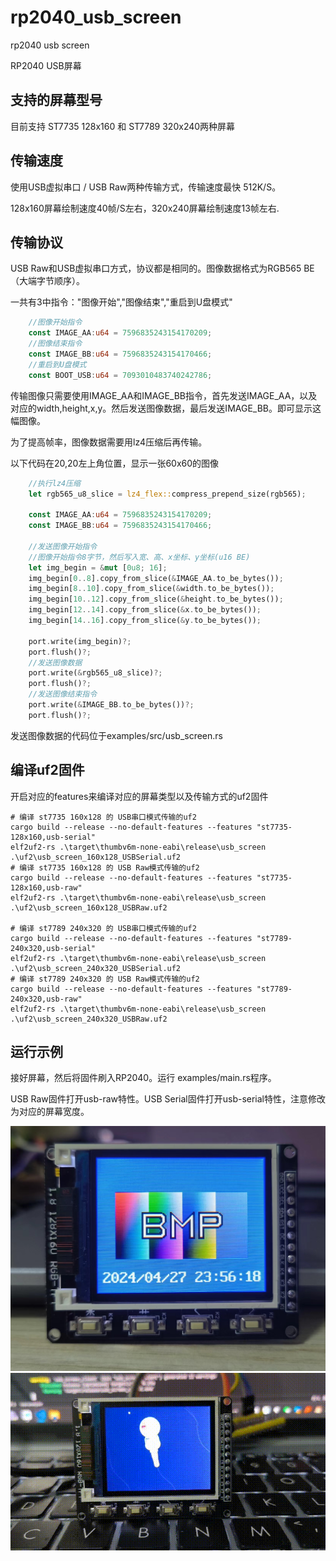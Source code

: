 # rp2040_usb_screen
 rp2040 usb screen

RP2040 USB屏幕

## 支持的屏幕型号

目前支持 ST7735 128x160 和 ST7789 320x240两种屏幕

## 传输速度

使用USB虚拟串口 / USB Raw两种传输方式，传输速度最快 512K/S。

128x160屏幕绘制速度40帧/S左右，320x240屏幕绘制速度13帧左右.

## 传输协议

USB Raw和USB虚拟串口方式，协议都是相同的。图像数据格式为RGB565 BE（大端字节顺序）。

一共有3中指令："图像开始","图像结束","重启到U盘模式"

```rust
    //图像开始指令
    const IMAGE_AA:u64 = 7596835243154170209;
    //图像结束指令
    const IMAGE_BB:u64 = 7596835243154170466;
    //重启到U盘模式
    const BOOT_USB:u64 = 7093010483740242786;
```

传输图像只需要使用IMAGE_AA和IMAGE_BB指令，首先发送IMAGE_AA，以及对应的width,height,x,y。然后发送图像数据，最后发送IMAGE_BB。即可显示这幅图像。

为了提高帧率，图像数据需要用lz4压缩后再传输。

以下代码在20,20左上角位置，显示一张60x60的图像
```rust
    //执行lz4压缩
    let rgb565_u8_slice = lz4_flex::compress_prepend_size(rgb565);
    
    const IMAGE_AA:u64 = 7596835243154170209;
    const IMAGE_BB:u64 = 7596835243154170466;

    //发送图像开始指令
    //图像开始指令8字节，然后写入宽、高、x坐标、y坐标(u16 BE)
    let img_begin = &mut [0u8; 16];
    img_begin[0..8].copy_from_slice(&IMAGE_AA.to_be_bytes());
    img_begin[8..10].copy_from_slice(&width.to_be_bytes());
    img_begin[10..12].copy_from_slice(&height.to_be_bytes());
    img_begin[12..14].copy_from_slice(&x.to_be_bytes());
    img_begin[14..16].copy_from_slice(&y.to_be_bytes());
    
    port.write(img_begin)?;
    port.flush()?;
    //发送图像数据
    port.write(&rgb565_u8_slice)?;
    port.flush()?;
    //发送图像结束指令
    port.write(&IMAGE_BB.to_be_bytes())?;
    port.flush()?;
```

发送图像数据的代码位于examples/src/usb_screen.rs

## 编译uf2固件

开启对应的features来编译对应的屏幕类型以及传输方式的uf2固件

```shell
# 编译 st7735 160x128 的 USB串口模式传输的uf2
cargo build --release --no-default-features --features "st7735-128x160,usb-serial"
elf2uf2-rs .\target\thumbv6m-none-eabi\release\usb_screen .\uf2\usb_screen_160x128_USBSerial.uf2
# 编译 st7735 160x128 的 USB Raw模式传输的uf2
cargo build --release --no-default-features --features "st7735-128x160,usb-raw"
elf2uf2-rs .\target\thumbv6m-none-eabi\release\usb_screen .\uf2\usb_screen_160x128_USBRaw.uf2

# 编译 st7789 240x320 的 USB串口模式传输的uf2
cargo build --release --no-default-features --features "st7789-240x320,usb-serial"
elf2uf2-rs .\target\thumbv6m-none-eabi\release\usb_screen .\uf2\usb_screen_240x320_USBSerial.uf2
# 编译 st7789 240x320 的 USB Raw模式传输的uf2
cargo build --release --no-default-features --features "st7789-240x320,usb-raw"
elf2uf2-rs .\target\thumbv6m-none-eabi\release\usb_screen .\uf2\usb_screen_240x320_USBRaw.uf2
```

## 运行示例

接好屏幕，然后将固件刷入RP2040。运行 examples/main.rs程序。

USB Raw固件打开usb-raw特性。USB Serial固件打开usb-serial特性，注意修改为对应的屏幕宽度。

![clock.jpg](clock.jpg)
![gif](image.gif)
